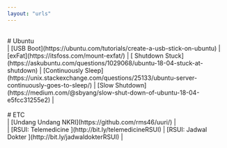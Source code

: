 ```yaml
---
layout: "urls"
---
```


<br>
# Ubuntu
<br> 
| [USB Boot](https://ubuntu.com/tutorials/create-a-usb-stick-on-ubuntu) | [exFat](https://itsfoss.com/mount-exfat/) | [ Shutdown Stuck](https://askubuntu.com/questions/1029068/ubuntu-18-04-stuck-at-shutdown) | [Continuously Sleep](https://unix.stackexchange.com/questions/25133/ubuntu-server-continuously-goes-to-sleep/)
| [Slow Shutdown](https://medium.com/@sbyang/slow-shut-down-of-ubuntu-18-04-e5fcc31255e2) |
<br>
<br>
# ETC
<br>
| [Undang Undang NKRI](https://github.com/rms46/uuri/) |
<br>
| [RSUI: Telemedicine  ](http://bit.ly/telemedicineRSUI) | [RSUI: Jadwal Dokter ](http://bit.ly/jadwaldokterRSUI) |

